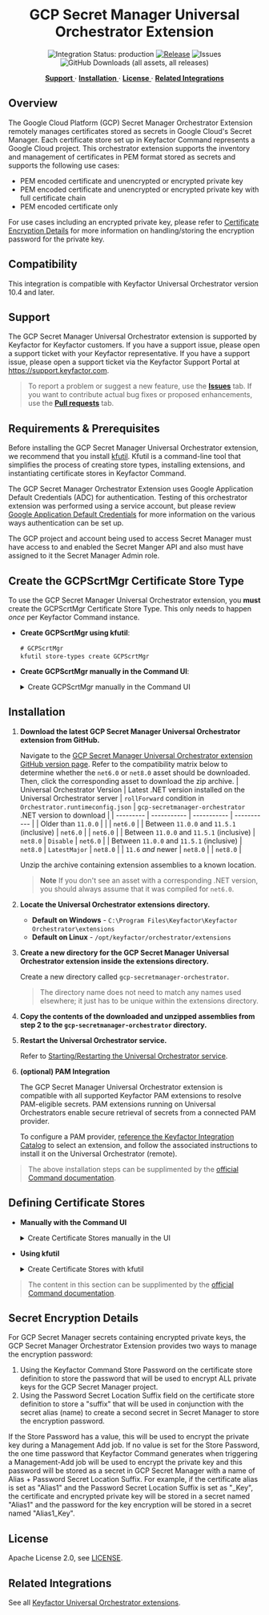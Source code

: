 <h1 align="center" style="border-bottom: none">
    GCP Secret Manager Universal Orchestrator Extension
</h1>

<p align="center">
  <!-- Badges -->
<img src="https://img.shields.io/badge/integration_status-production-3D1973?style=flat-square" alt="Integration Status: production" />
<a href="https://github.com/Keyfactor/gcp-secretmanager-orchestrator/releases"><img src="https://img.shields.io/github/v/release/Keyfactor/gcp-secretmanager-orchestrator?style=flat-square" alt="Release" /></a>
<img src="https://img.shields.io/github/issues/Keyfactor/gcp-secretmanager-orchestrator?style=flat-square" alt="Issues" />
<img src="https://img.shields.io/github/downloads/Keyfactor/gcp-secretmanager-orchestrator/total?style=flat-square&label=downloads&color=28B905" alt="GitHub Downloads (all assets, all releases)" />
</p>

<p align="center">
  <!-- TOC -->
  <a href="#support">
    <b>Support</b>
  </a>
  ·
  <a href="#installation">
    <b>Installation</b>
  </a>
  ·
  <a href="#license">
    <b>License</b>
  </a>
  ·
  <a href="https://github.com/orgs/Keyfactor/repositories?q=orchestrator">
    <b>Related Integrations</b>
  </a>
</p>

## Overview

The Google Cloud Platform (GCP) Secret Manager Orchestrator Extension remotely manages certificates stored as secrets in Google Cloud's Secret Manager.  Each certificate store set up in Keyfactor Command represents a Google Cloud project.  This orchestrator extension supports the inventory and management of certificates in PEM format stored as secrets and supports the following use cases:

* PEM encoded certificate and unencrypted or encrypted private key
* PEM encoded certificate and unencrypted or encrypted private key with full certificate chain
* PEM encoded certificate only

For use cases including an encrypted private key, please refer to [Certificate Encryption Details](#certificate-encryption-details) for more information on handling/storing the encryption password for the private key.



## Compatibility

This integration is compatible with Keyfactor Universal Orchestrator version 10.4 and later.

## Support
The GCP Secret Manager Universal Orchestrator extension is supported by Keyfactor for Keyfactor customers. If you have a support issue, please open a support ticket with your Keyfactor representative. If you have a support issue, please open a support ticket via the Keyfactor Support Portal at https://support.keyfactor.com. 
 
> To report a problem or suggest a new feature, use the **[Issues](../../issues)** tab. If you want to contribute actual bug fixes or proposed enhancements, use the **[Pull requests](../../pulls)** tab.

## Requirements & Prerequisites

Before installing the GCP Secret Manager Universal Orchestrator extension, we recommend that you install [kfutil](https://github.com/Keyfactor/kfutil). Kfutil is a command-line tool that simplifies the process of creating store types, installing extensions, and instantiating certificate stores in Keyfactor Command.


The GCP Secret Manager Orchestrator Extension uses Google Application Default Credentials (ADC) for authentication.  Testing of this orchestrator extension was performed using a service account, but please review [Google Application Default Credentials](https://cloud.google.com/docs/authentication/application-default-credentials) for more information on the various ways authentication can be set up.

The GCP project and account being used to access Secret Manager must have access to and enabled the Secret Manger API and also must have assigned to it the Secret Manager Admin role.


## Create the GCPScrtMgr Certificate Store Type

To use the GCP Secret Manager Universal Orchestrator extension, you **must** create the GCPScrtMgr Certificate Store Type. This only needs to happen _once_ per Keyfactor Command instance.



* **Create GCPScrtMgr using kfutil**:

    ```shell
    # GCPScrtMgr
    kfutil store-types create GCPScrtMgr
    ```

* **Create GCPScrtMgr manually in the Command UI**:
    <details><summary>Create GCPScrtMgr manually in the Command UI</summary>

    Create a store type called `GCPScrtMgr` with the attributes in the tables below:

    #### Basic Tab
    | Attribute | Value | Description |
    | --------- | ----- | ----- |
    | Name | GCPScrtMgr | Display name for the store type (may be customized) |
    | Short Name | GCPScrtMgr | Short display name for the store type |
    | Capability | GCPScrtMgr | Store type name orchestrator will register with. Check the box to allow entry of value |
    | Supports Add | ✅ Checked | Check the box. Indicates that the Store Type supports Management Add |
    | Supports Remove | ✅ Checked | Check the box. Indicates that the Store Type supports Management Remove |
    | Supports Discovery | 🔲 Unchecked |  Indicates that the Store Type supports Discovery |
    | Supports Reenrollment | 🔲 Unchecked |  Indicates that the Store Type supports Reenrollment |
    | Supports Create | 🔲 Unchecked |  Indicates that the Store Type supports store creation |
    | Needs Server | 🔲 Unchecked | Determines if a target server name is required when creating store |
    | Blueprint Allowed | ✅ Checked | Determines if store type may be included in an Orchestrator blueprint |
    | Uses PowerShell | 🔲 Unchecked | Determines if underlying implementation is PowerShell |
    | Requires Store Password | ✅ Checked | Enables users to optionally specify a store password when defining a Certificate Store. |
    | Supports Entry Password | 🔲 Unchecked | Determines if an individual entry within a store can have a password. |

    The Basic tab should look like this:

    ![GCPScrtMgr Basic Tab](docsource/images/GCPScrtMgr-basic-store-type-dialog.png)

    #### Advanced Tab
    | Attribute | Value | Description |
    | --------- | ----- | ----- |
    | Supports Custom Alias | Required | Determines if an individual entry within a store can have a custom Alias. |
    | Private Key Handling | Optional | This determines if Keyfactor can send the private key associated with a certificate to the store. Required because IIS certificates without private keys would be invalid. |
    | PFX Password Style | Default | 'Default' - PFX password is randomly generated, 'Custom' - PFX password may be specified when the enrollment job is created (Requires the Allow Custom Password application setting to be enabled.) |

    The Advanced tab should look like this:

    ![GCPScrtMgr Advanced Tab](docsource/images/GCPScrtMgr-advanced-store-type-dialog.png)

    #### Custom Fields Tab
    Custom fields operate at the certificate store level and are used to control how the orchestrator connects to the remote target server containing the certificate store to be managed. The following custom fields should be added to the store type:

    | Name | Display Name | Description | Type | Default Value/Options | Required |
    | ---- | ------------ | ---- | --------------------- | -------- | ----------- |
    | PasswordSecretSuffix | Password Secret Location Suffix | If storing a certificate with an encrypted private key, this is the suffix to add to the certificate (secret) alias name where the encrypted private key password will be stored.  Please see [Certificate Encryption Details ](#certificate-encryption-details) for more information | String |  | 🔲 Unchecked |
    | IncludeChain | Include Chain | Determines whether to include the certificate chain when adding a certificate as a secret. | bool | True | 🔲 Unchecked |

    The Custom Fields tab should look like this:

    ![GCPScrtMgr Custom Fields Tab](docsource/images/GCPScrtMgr-custom-fields-store-type-dialog.png)



    </details>

## Installation

1. **Download the latest GCP Secret Manager Universal Orchestrator extension from GitHub.** 

    Navigate to the [GCP Secret Manager Universal Orchestrator extension GitHub version page](https://github.com/Keyfactor/gcp-secretmanager-orchestrator/releases/latest). Refer to the compatibility matrix below to determine whether the `net6.0` or `net8.0` asset should be downloaded. Then, click the corresponding asset to download the zip archive.
    | Universal Orchestrator Version | Latest .NET version installed on the Universal Orchestrator server | `rollForward` condition in `Orchestrator.runtimeconfig.json` | `gcp-secretmanager-orchestrator` .NET version to download |
    | --------- | ----------- | ----------- | ----------- |
    | Older than `11.0.0` | | | `net6.0` |
    | Between `11.0.0` and `11.5.1` (inclusive) | `net6.0` | | `net6.0` | 
    | Between `11.0.0` and `11.5.1` (inclusive) | `net8.0` | `Disable` | `net6.0` | 
    | Between `11.0.0` and `11.5.1` (inclusive) | `net8.0` | `LatestMajor` | `net8.0` | 
    | `11.6` _and_ newer | `net8.0` | | `net8.0` |

    Unzip the archive containing extension assemblies to a known location.

    > **Note** If you don't see an asset with a corresponding .NET version, you should always assume that it was compiled for `net6.0`.

2. **Locate the Universal Orchestrator extensions directory.**

    * **Default on Windows** - `C:\Program Files\Keyfactor\Keyfactor Orchestrator\extensions`
    * **Default on Linux** - `/opt/keyfactor/orchestrator/extensions`
    
3. **Create a new directory for the GCP Secret Manager Universal Orchestrator extension inside the extensions directory.**
        
    Create a new directory called `gcp-secretmanager-orchestrator`.
    > The directory name does not need to match any names used elsewhere; it just has to be unique within the extensions directory.

4. **Copy the contents of the downloaded and unzipped assemblies from __step 2__ to the `gcp-secretmanager-orchestrator` directory.**

5. **Restart the Universal Orchestrator service.**

    Refer to [Starting/Restarting the Universal Orchestrator service](https://software.keyfactor.com/Core-OnPrem/Current/Content/InstallingAgents/NetCoreOrchestrator/StarttheService.htm).


6. **(optional) PAM Integration** 

    The GCP Secret Manager Universal Orchestrator extension is compatible with all supported Keyfactor PAM extensions to resolve PAM-eligible secrets. PAM extensions running on Universal Orchestrators enable secure retrieval of secrets from a connected PAM provider.

    To configure a PAM provider, [reference the Keyfactor Integration Catalog](https://keyfactor.github.io/integrations-catalog/content/pam) to select an extension, and follow the associated instructions to install it on the Universal Orchestrator (remote).


> The above installation steps can be supplimented by the [official Command documentation](https://software.keyfactor.com/Core-OnPrem/Current/Content/InstallingAgents/NetCoreOrchestrator/CustomExtensions.htm?Highlight=extensions).



## Defining Certificate Stores



* **Manually with the Command UI**

    <details><summary>Create Certificate Stores manually in the UI</summary>

    1. **Navigate to the _Certificate Stores_ page in Keyfactor Command.**

        Log into Keyfactor Command, toggle the _Locations_ dropdown, and click _Certificate Stores_.

    2. **Add a Certificate Store.**

        Click the Add button to add a new Certificate Store. Use the table below to populate the **Attributes** in the **Add** form.
        | Attribute | Description |
        | --------- | ----------- |
        | Category | Select "GCPScrtMgr" or the customized certificate store name from the previous step. |
        | Container | Optional container to associate certificate store with. |
        | Client Machine | Not used |
        | Store Path | The Project ID of the Google Secret Manager being managed. |
        | Orchestrator | Select an approved orchestrator capable of managing `GCPScrtMgr` certificates. Specifically, one with the `GCPScrtMgr` capability. |
        | PasswordSecretSuffix | If storing a certificate with an encrypted private key, this is the suffix to add to the certificate (secret) alias name where the encrypted private key password will be stored.  Please see [Certificate Encryption Details ](#certificate-encryption-details) for more information |
        | IncludeChain | Determines whether to include the certificate chain when adding a certificate as a secret. |
        | Store Password | Password used encrypt the private key when adding a certificate as a secret.  Please see [Certificate Encryption Details ](#certificate-encryption-details) for more information |

        

        <details><summary>Attributes eligible for retrieval by a PAM Provider on the Universal Orchestrator</summary>

        If a PAM provider was installed _on the Universal Orchestrator_ in the [Installation](#Installation) section, the following parameters can be configured for retrieval _on the Universal Orchestrator_.
        | Attribute | Description |
        | --------- | ----------- |
        | Store Password | Password used encrypt the private key when adding a certificate as a secret.  Please see [Certificate Encryption Details ](#certificate-encryption-details) for more information |

        Please refer to the **Universal Orchestrator (remote)** usage section ([PAM providers on the Keyfactor Integration Catalog](https://keyfactor.github.io/integrations-catalog/content/pam)) for your selected PAM provider for instructions on how to load attributes orchestrator-side.

        > Any secret can be rendered by a PAM provider _installed on the Keyfactor Command server_. The above parameters are specific to attributes that can be fetched by an installed PAM provider running on the Universal Orchestrator server itself. 
        </details>
        

    </details>

* **Using kfutil**
    
    <details><summary>Create Certificate Stores with kfutil</summary>
    
    1. **Generate a CSV template for the GCPScrtMgr certificate store**

        ```shell
        kfutil stores import generate-template --store-type-name GCPScrtMgr --outpath GCPScrtMgr.csv
        ```
    2. **Populate the generated CSV file**

        Open the CSV file, and reference the table below to populate parameters for each **Attribute**.
        | Attribute | Description |
        | --------- | ----------- |
        | Category | Select "GCPScrtMgr" or the customized certificate store name from the previous step. |
        | Container | Optional container to associate certificate store with. |
        | Client Machine | Not used |
        | Store Path | The Project ID of the Google Secret Manager being managed. |
        | Orchestrator | Select an approved orchestrator capable of managing `GCPScrtMgr` certificates. Specifically, one with the `GCPScrtMgr` capability. |
        | PasswordSecretSuffix | If storing a certificate with an encrypted private key, this is the suffix to add to the certificate (secret) alias name where the encrypted private key password will be stored.  Please see [Certificate Encryption Details ](#certificate-encryption-details) for more information |
        | IncludeChain | Determines whether to include the certificate chain when adding a certificate as a secret. |
        | Store Password | Password used encrypt the private key when adding a certificate as a secret.  Please see [Certificate Encryption Details ](#certificate-encryption-details) for more information |

        

        <details><summary>Attributes eligible for retrieval by a PAM Provider on the Universal Orchestrator</summary>

        If a PAM provider was installed _on the Universal Orchestrator_ in the [Installation](#Installation) section, the following parameters can be configured for retrieval _on the Universal Orchestrator_.
        | Attribute | Description |
        | --------- | ----------- |
        | Store Password | Password used encrypt the private key when adding a certificate as a secret.  Please see [Certificate Encryption Details ](#certificate-encryption-details) for more information |

        > Any secret can be rendered by a PAM provider _installed on the Keyfactor Command server_. The above parameters are specific to attributes that can be fetched by an installed PAM provider running on the Universal Orchestrator server itself. 
        </details>
        

    3. **Import the CSV file to create the certificate stores** 

        ```shell
        kfutil stores import csv --store-type-name GCPScrtMgr --file GCPScrtMgr.csv
        ```
    </details>

> The content in this section can be supplimented by the [official Command documentation](https://software.keyfactor.com/Core-OnPrem/Current/Content/ReferenceGuide/Certificate%20Stores.htm?Highlight=certificate%20store).




## Secret Encryption Details

For GCP Secret Manager secrets containing encrypted private keys, the GCP Secret Manager Orchestrator Extension provides two ways to manage the encryption password:

1. Using the Keyfactor Command Store Password on the certificate store definition to store the password that will be used to encrypt ALL private keys for the GCP Secret Manager project.
2. Using the Password Secret Location Suffix field on the certificate store definition to store a "suffix" that will be used in conjunction with the secret alias (name) to create a second secret in Secret Manager to store the encryption password.

If the Store Password has a value, this will be used to encrypt the private key during a Management Add job.  If no value is set for the Store Password, the one time password that Keyfactor Command generates when triggering a Management-Add job will be used to encrypt the private key and this password will be stored as a secret in GCP Secret Manager with a name of Alias + Password Secret Location Suffix.  For example, if the certificate alias is set as "Alias1" and the Password Secret Location Suffix is set as "_Key", the certificate and encrypted private key will be stored in a secret named "Alias1" and the password for the key encryption will be stored in a secret named "Alias1_Key".


## License

Apache License 2.0, see [LICENSE](LICENSE).

## Related Integrations

See all [Keyfactor Universal Orchestrator extensions](https://github.com/orgs/Keyfactor/repositories?q=orchestrator).